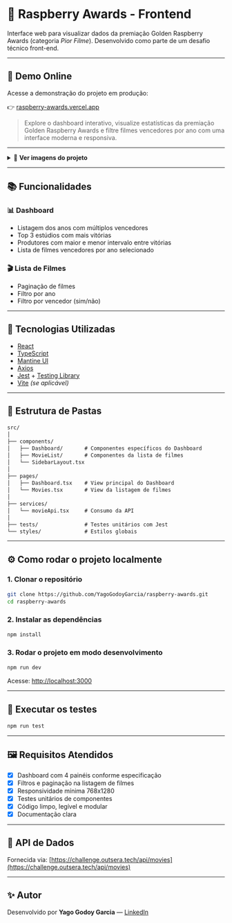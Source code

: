 # 🍿 Raspberry Awards - Frontend

Interface web para visualizar dados da premiação Golden Raspberry Awards (categoria *Pior Filme*). Desenvolvido como parte de um desafio técnico front-end.

---

## 🔗 Demo Online

Acesse a demonstração do projeto em produção:

👉 [raspberry-awards.vercel.app](https://raspberry-awards.vercel.app)

> Explore o dashboard interativo, visualize estatísticas da premiação Golden Raspberry Awards e filtre filmes vencedores por ano com uma interface moderna e responsiva.

---

<details>
  <summary>📸 <strong>Ver imagens do projeto</strong></summary>

<br>

### Dashboard
![Dashboard Screenshot](./assets/dashboard-preview.png)

### Lista de Filmes
![Lista de Filmes Screenshot](./assets/list-preview.png)

</details>

---

## 📚 Funcionalidades

### 📊 Dashboard
- Listagem dos anos com múltiplos vencedores
- Top 3 estúdios com mais vitórias
- Produtores com maior e menor intervalo entre vitórias
- Lista de filmes vencedores por ano selecionado

### 🎬 Lista de Filmes
- Paginação de filmes
- Filtro por ano
- Filtro por vencedor (sim/não)

---

## 🚀 Tecnologias Utilizadas

- [React](https://reactjs.org/)
- [TypeScript](https://www.typescriptlang.org/)
- [Mantine UI](https://mantine.dev/)
- [Axios](https://axios-http.com/)
- [Jest](https://jestjs.io/) + [Testing Library](https://testing-library.com/)
- [Vite](https://vitejs.dev/) *(se aplicável)*

---

## 📁 Estrutura de Pastas

```
src/
│
├── components/
│   ├── Dashboard/       # Componentes específicos do Dashboard
│   ├── MovieList/       # Componentes da lista de filmes
│   └── SidebarLayout.tsx
│
├── pages/
│   ├── Dashboard.tsx    # View principal do Dashboard
│   └── Movies.tsx       # View da listagem de filmes
│
├── services/
│   └── movieApi.tsx     # Consumo da API
│
├── tests/               # Testes unitários com Jest
└── styles/              # Estilos globais
```

---

## ⚙️ Como rodar o projeto localmente

### 1. Clonar o repositório

```bash
git clone https://github.com/YagoGodoyGarcia/raspberry-awards.git
cd raspberry-awards
```

### 2. Instalar as dependências

```bash
npm install
```

### 3. Rodar o projeto em modo desenvolvimento

```bash
npm run dev
```

Acesse: [http://localhost:3000](http://localhost:3000)

---

## 🧪 Executar os testes

```bash
npm run test
```

---

## 🖼️ Requisitos Atendidos

- [x] Dashboard com 4 painéis conforme especificação
- [x] Filtros e paginação na listagem de filmes
- [x] Responsividade mínima 768x1280
- [x] Testes unitários de componentes
- [x] Código limpo, legível e modular
- [x] Documentação clara

---

## 🔗 API de Dados

Fornecida via: [https://challenge.outsera.tech/api/movies](https://challenge.outsera.tech/api/movies)

---

## ✨ Autor

Desenvolvido por **Yago Godoy Garcia** — [LinkedIn](https://www.linkedin.com/in/yago-godoy-204016130)